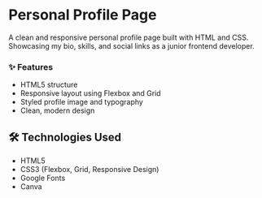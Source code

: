 # Personal Profile Page

A clean and responsive personal profile page built with HTML and CSS. Showcasing my bio, skills, and social links as a junior frontend developer.

### ✨ Features

- HTML5 structure
- Responsive layout using Flexbox and Grid
- Styled profile image and typography
- Clean, modern design

## 🛠️ Technologies Used

- HTML5
- CSS3 (Flexbox, Grid, Responsive Design)
- Google Fonts
- Canva
